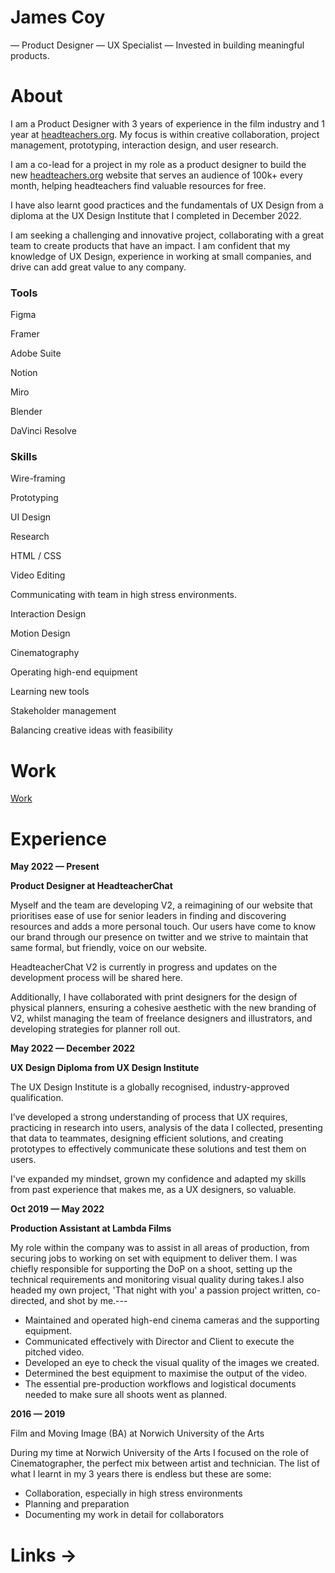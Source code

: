 # James Coy

— Product Designer — UX Specialist — Invested in building meaningful products.

# About

I am a Product Designer with 3 years of experience in the film industry and 1 year at [headteachers.org](http://headteachers.org/). My focus is within creative collaboration, project management, prototyping, interaction design, and user research.

I am a co-lead for a project in my role as a product designer to build the new [headteachers.org](http://headteachers.org/) website that serves an audience of 100k+ every month, helping headteachers find valuable resources for free.

I have also learnt good practices and the fundamentals of UX Design from a diploma at the UX Design Institute that I completed in December 2022.

I am seeking a challenging and innovative project, collaborating with a great team to create products that have an impact. I am confident that my knowledge of UX Design, experience in working at small companies, and drive can add great value to any company.

### Tools

Figma

Framer

Adobe Suite

Notion

Miro

Blender

DaVinci Resolve

### Skills

Wire-framing

Prototyping

UI Design

Research

HTML / CSS

Video Editing

Communicating with team in high stress environments.

Interaction Design

Motion Design

Cinematography

Operating high-end equipment

Learning new tools

Stakeholder management

Balancing creative ideas with feasibility 

# Work

[Work](James%20Coy%20e8801d29b2a448f386786c9a4c4d0e0d/Work%20ddc35f215d7145beba5dde7256965c30.csv)

# Experience

**May 2022 — Present**

**Product Designer at HeadteacherChat**

Myself and the team are developing V2, a reimagining of our website that prioritises ease of use for senior leaders in finding and discovering resources and adds a more personal touch. Our users have come to know our brand through our presence on twitter and we strive to maintain that same formal, but friendly, voice on our website.

HeadteacherChat V2 is currently in progress and updates on the development process will be shared here.

Additionally, I have collaborated with print designers for the design of physical planners, ensuring a cohesive aesthetic with the new branding of V2, whilst managing the team of freelance designers and illustrators, and developing strategies for planner roll out.

**May 2022 — December 2022**

**UX Design Diploma from UX Design Institute**

The UX Design Institute is a globally recognised, industry-approved qualification.

I’ve developed a strong understanding of process that UX requires, practicing in research into users, analysis of the data I collected, presenting that data to teammates, designing efficient solutions, and creating prototypes to effectively communicate these solutions and test them on users.

I've expanded my mindset, grown my confidence and adapted my skills from past experience that makes me, as a UX designers, so valuable.

**Oct 2019 — May 2022**

**Production Assistant at Lambda Films**

My role within the company was to assist in all areas of production, from securing jobs to working on set with equipment to deliver them. I was chiefly responsible for supporting the DoP on a shoot, setting up the technical requirements and monitoring visual quality during takes.I also headed my own project, 'That night with you' a passion project written, co-directed, and shot by me.---

- Maintained and operated high-end cinema cameras and the supporting equipment.
- Communicated effectively with Director and Client to execute the pitched video.
- Developed an eye to check the visual quality of the images we created.
- Determined the best equipment to maximise the output of the video.
- The essential pre-production workflows and logistical documents needed to make sure all shoots went as planned.

**2016 — 2019**

Film and Moving Image (BA) at Norwich University of the Arts

During my time at Norwich University of the Arts I focused on the role of Cinematographer, the perfect mix between artist and technician. The list of what I learnt in my 3 years there is endless but these are some:

- Collaboration, especially in high stress environments
- Planning and preparation
- Documenting my work in detail for collaborators

# Links →
